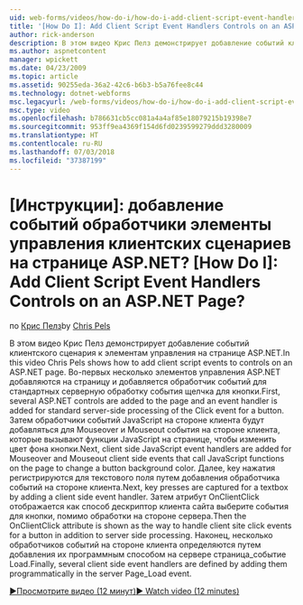 ```yaml
---
uid: web-forms/videos/how-do-i/how-do-i-add-client-script-event-handlers-controls-on-an-aspnet-page
title: '[How Do I]: Add Client Script Event Handlers Controls on an ASP.NET Page? | Microsoft Docs'
author: rick-anderson
description: В этом видео Крис Пелз демонстрирует добавление событий клиентского сценария к элементам управления на странице ASP.NET. Во-первых несколько элементов управления ASP.NET добавляются на страницу и e...
ms.author: aspnetcontent
manager: wpickett
ms.date: 04/23/2009
ms.topic: article
ms.assetid: 90255eda-36a2-42c6-b6b3-b5a76fee8c44
ms.technology: dotnet-webforms
msc.legacyurl: /web-forms/videos/how-do-i/how-do-i-add-client-script-event-handlers-controls-on-an-aspnet-page
msc.type: video
ms.openlocfilehash: b786631cb5cc081a4a4af85e18079215b19398e7
ms.sourcegitcommit: 953ff9ea4369f154d6fd0239599279ddd3280009
ms.translationtype: HT
ms.contentlocale: ru-RU
ms.lasthandoff: 07/03/2018
ms.locfileid: "37387199"
---
```

<a name="how-do-i-add-client-script-event-handlers-controls-on-an-aspnet-page"></a>[Инструкции]: добавление событий обработчики элементы управления клиентских сценариев на странице ASP.NET?
[How Do I]: Add Client Script Event Handlers Controls on an ASP.NET Page?
====================
<span data-ttu-id="3418c-104">по [Крис Пелз](https://twitter.com/chrispels)</span><span class="sxs-lookup"><span data-stu-id="3418c-104">by [Chris Pels](https://twitter.com/chrispels)</span></span>

<span data-ttu-id="3418c-105">В этом видео Крис Пелз демонстрирует добавление событий клиентского сценария к элементам управления на странице ASP.NET.</span><span class="sxs-lookup"><span data-stu-id="3418c-105">In this video Chris Pels shows how to add client script events to controls on an ASP.NET page.</span></span> <span data-ttu-id="3418c-106">Во-первых несколько элементов управления ASP.NET добавляются на страницу и добавляется обработчик событий для стандартных серверную обработку события щелчка для кнопки.</span><span class="sxs-lookup"><span data-stu-id="3418c-106">First, several ASP.NET controls are added to the page and an event handler is added for standard server-side processing of the Click event for a button.</span></span> <span data-ttu-id="3418c-107">Затем обработчики событий JavaScript на стороне клиента будут добавляться для Mouseover и Mouseout события на стороне клиента, которые вызывают функции JavaScript на странице, чтобы изменить цвет фона кнопки.</span><span class="sxs-lookup"><span data-stu-id="3418c-107">Next, client side JavaScript event handlers are added for Mouseover and Mouseout client side events that call JavaScript functions on the page to change a button background color.</span></span> <span data-ttu-id="3418c-108">Далее, key нажатия регистрируются для текстового поля путем добавления обработчика событий на стороне клиента.</span><span class="sxs-lookup"><span data-stu-id="3418c-108">Next, key presses are captured for a textbox by adding a client side event handler.</span></span> <span data-ttu-id="3418c-109">Затем атрибут OnClientClick отображается как способ дескриптор клиента сайта выберите события для кнопки, помимо обработки на стороне сервера.</span><span class="sxs-lookup"><span data-stu-id="3418c-109">Then the OnClientClick attribute is shown as the way to handle client site click events for a button in addition to server side processing.</span></span> <span data-ttu-id="3418c-110">Наконец, несколько обработчиков событий на стороне клиента определяются путем добавления их программным способом на сервере страница\_событие Load.</span><span class="sxs-lookup"><span data-stu-id="3418c-110">Finally, several client side event handlers are defined by adding them programmatically in the server Page\_Load event.</span></span>

[<span data-ttu-id="3418c-111">&#9654;Просмотрите видео (12 минут)</span><span class="sxs-lookup"><span data-stu-id="3418c-111">&#9654; Watch video (12 minutes)</span></span>](https://channel9.msdn.com/Blogs/ASP-NET-Site-Videos/how-do-i-add-client-script-event-handlers-controls-on-an-aspnet-page)
